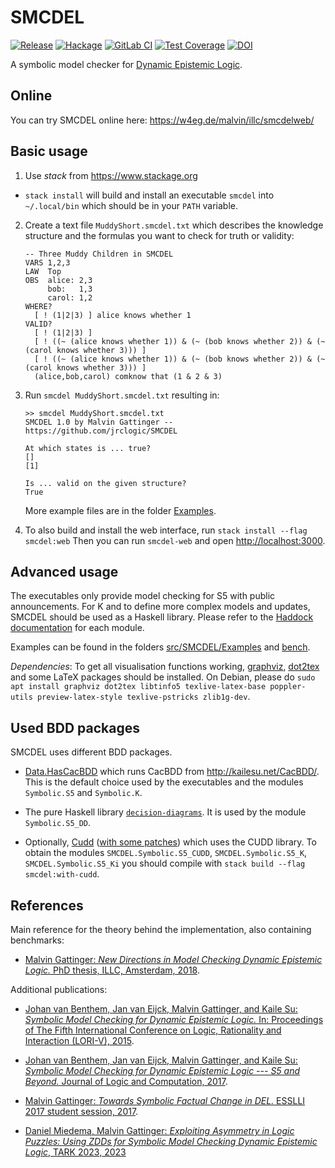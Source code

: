 # SMCDEL

[![Release](https://img.shields.io/github/release/jrclogic/SMCDEL.svg)](https://github.com/jrclogic/SMCDEL/releases)
[![Hackage](https://img.shields.io/hackage/v/smcdel.svg)](https://hackage.haskell.org/package/smcdel)
[![GitLab CI](https://gitlab.com/m4lvin/SMCDEL/badges/master/pipeline.svg)](https://gitlab.com/m4lvin/SMCDEL/-/pipelines)
[![Test Coverage](https://gitlab.com/m4lvin/SMCDEL/badges/master/coverage.svg)](https://gitlab.com/m4lvin/SMCDEL/-/jobs/artifacts/master/file/hpc/combined/all/hpc_index.html?job=test)
[![DOI](https://zenodo.org/badge/36519077.svg)](https://zenodo.org/badge/latestdoi/36519077)

A symbolic model checker for [Dynamic Epistemic Logic](https://plato.stanford.edu/entries/dynamic-epistemic).


## Online

You can try SMCDEL online here: https://w4eg.de/malvin/illc/smcdelweb/


## Basic usage

1) Use *stack* from https://www.stackage.org

- `stack install` will build and install an executable `smcdel`
  into `~/.local/bin` which should be in your `PATH` variable.

2) Create a text file `MuddyShort.smcdel.txt` which describes the knowledge structure and the formulas you want to check for truth or validity:

    ```
    -- Three Muddy Children in SMCDEL
    VARS 1,2,3
    LAW  Top
    OBS  alice: 2,3
         bob:   1,3
         carol: 1,2
    WHERE?
      [ ! (1|2|3) ] alice knows whether 1
    VALID?
      [ ! (1|2|3) ]
      [ ! ((~ (alice knows whether 1)) & (~ (bob knows whether 2)) & (~ (carol knows whether 3))) ]
      [ ! ((~ (alice knows whether 1)) & (~ (bob knows whether 2)) & (~ (carol knows whether 3))) ]
      (alice,bob,carol) comknow that (1 & 2 & 3)
    ```

3) Run `smcdel MuddyShort.smcdel.txt` resulting in:

    ```
    >> smcdel MuddyShort.smcdel.txt
    SMCDEL 1.0 by Malvin Gattinger -- https://github.com/jrclogic/SMCDEL

    At which states is ... true?
    []
    [1]

    Is ... valid on the given structure?
    True
    ```

    More example files are in the folder [Examples](https://github.com/jrclogic/SMCDEL/tree/master/Examples).

4) To also build and install the web interface, run `stack install --flag smcdel:web`
   Then you can run `smcdel-web` and open <http://localhost:3000>.


## Advanced usage

The executables only provide model checking for S5 with public announcements.
For K and to define more complex models and updates, SMCDEL should be used as a Haskell library.
Please refer to the [Haddock documentation](https://hackage.haskell.org/package/smcdel) for each module.

Examples can be found in the folders
  [src/SMCDEL/Examples](https://github.com/jrclogic/SMCDEL/tree/master/src/SMCDEL/Examples)
and
  [bench](https://github.com/jrclogic/SMCDEL/tree/master/bench).

*Dependencies*:
To get all visualisation functions working, [graphviz](https://graphviz.org/), [dot2tex](https://github.com/kjellmf/dot2tex) and some LaTeX packages should be installed.
On Debian, please do `sudo apt install graphviz dot2tex libtinfo5 texlive-latex-base poppler-utils preview-latex-style texlive-pstricks zlib1g-dev`.


## Used BDD packages

SMCDEL uses different BDD packages.

- [Data.HasCacBDD](https://github.com/m4lvin/HasCacBDD) which runs CacBDD from <http://kailesu.net/CacBDD/>.
  This is the default choice used by the executables and the modules `Symbolic.S5` and `Symbolic.K`.

- The pure Haskell library [`decision-diagrams`](https://github.com/msakai/haskell-decision-diagrams).
  It is used by the module `Symbolic.S5_DD`.

- Optionally, [Cudd](https://github.com/davidcock/cudd) ([with some patches](https://github.com/m4lvin/cudd))
  which uses the CUDD library.
  To obtain the modules `SMCDEL.Symbolic.S5_CUDD`, `SMCDEL.Symbolic.S5_K`, `SMCDEL.Symbolic.S5_Ki`
  you should compile with `stack build --flag smcdel:with-cudd`.


## References

Main reference for the theory behind the implementation, also containing benchmarks:

- [Malvin Gattinger:
*New Directions in Model Checking Dynamic Epistemic Logic.*
PhD thesis, ILLC, Amsterdam,
2018](https://malv.in/phdthesis/).

Additional publications:

- [Johan van Benthem, Jan van Eijck, Malvin Gattinger, and Kaile Su:
*Symbolic Model Checking for Dynamic Epistemic Logic.*
In: Proceedings of The Fifth International Conference on Logic, Rationality and Interaction (LORI-V),
2015](https://doi.org/10.1007/978-3-662-48561-3_30).

- [Johan van Benthem, Jan van Eijck, Malvin Gattinger, and Kaile Su:
*Symbolic Model Checking for Dynamic Epistemic Logic --- S5 and Beyond.*
Journal of Logic and Computation,
2017](https://pure.uva.nl/ws/files/25483686/2016_05_23_del_bdd_lori_journal.pd.pdf).

- [Malvin Gattinger:
*Towards Symbolic Factual Change in DEL.*
ESSLLI 2017 student session,
2017](https://w4eg.de/malvin/illc/2017-07-symbolicfactualchange.pdf).

- [Daniel Miedema, Malvin Gattinger:
*Exploiting Asymmetry in Logic Puzzles: Using ZDDs for Symbolic Model Checking Dynamic Epistemic Logic*,
TARK 2023,
2023](https://doi.org/10.4204/EPTCS.379.32)
